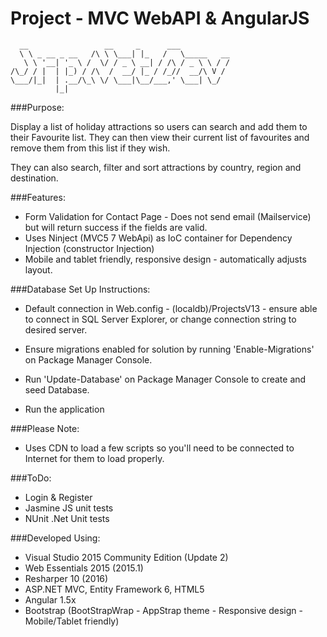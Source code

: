 # Project - MVC WebAPI & AngularJS

      __                 __     _      ___           
      \ \ _ __ _ __   /\ \ \___| |_   /   \_____   __
       \ \ '__| '_ \ /  \/ / _ \ __| / /\ / _ \ \ / /
    /\_/ / |  | |_) / /\  /  __/ |_ / /_//  __/\ V / 
    \___/|_|  | .__/\_\ \/ \___|\__/___,' \___| \_/  
              |_|                                    
    

###Purpose: 

Display a list of holiday attractions so users can search and add them to their Favourite list. 
They can then view their current list of favourites and remove them from this list if they wish.

They can also search, filter and sort attractions by country, region and destination.


###Features:

 - Form Validation for Contact Page - Does not send email (Mailservice) but will return success if the fields are valid.
 - Uses Ninject (MVC5 7 WebApi) as IoC container for Dependency Injection (constructor Injection)
 - Mobile and tablet friendly, responsive design - automatically adjusts layout.

###Database Set Up Instructions:

 - Default connection in Web.config - (localdb)/ProjectsV13 - ensure able to connect in SQL Server Explorer, or change connection string to desired server.

 - Ensure migrations enabled for solution by running 'Enable-Migrations' on Package Manager Console.

 - Run 'Update-Database' on Package Manager Console to create and seed Database.

 - Run the application

###Please Note:

 - Uses CDN to load a few scripts so you'll need to be connected to Internet for them to load properly.

###ToDo:

 - Login & Register
 - Jasmine JS unit tests
 - NUnit .Net Unit tests

###Developed Using:
 - Visual Studio 2015 Community Edition (Update 2)
 - Web Essentials 2015 (2015.1)
 - Resharper 10 (2016)
 - ASP.NET MVC, Entity Framework 6, HTML5
 - Angular 1.5x
 - Bootstrap (BootStrapWrap - AppStrap theme - Responsive design - Mobile/Tablet friendly)
